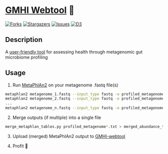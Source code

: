 # [GMHI Webtool](https://danielchang2002.github.io/GMHI) 💩

[![Forks][forks-shield]][forks-url]
[![Stargazers][stars-shield]][stars-url]
[![Issues][issues-shield]][issues-url]
[![D3][d3]][d3-url]

## Description

A [user-friendly tool](https://danielchang2002.github.io/GMHI) for assessing health through metagenomic gut microbiome profiling


## Usage

1. Run [MetaPhlAn2](https://github.com/biobakery/MetaPhlAn2) on your metagenome .fastq file(s)

```bash
metaphlan2 metagenome_1.fastq --input_type fastq -o profiled_metagenome_1.txt
metaphlan2 metagenome_2.fastq --input_type fastq -o profiled_metagenome_2.txt
...
metaphlan2 metagenome_n.fastq --input_type fastq -o profiled_metagenome_n.txt
```

2. Merge outputs (if multiple) into a single file

```bash
merge_metaphlan_tables.py profiled_metagenome*.txt > merged_abundance_table.txt
```

3. Upload (merged) MetaPhlAn2 output to [GMHI-webtool](https://danielchang2002.github.io/GMHI/)

4. Profit 🤑

<!-- MARKDOWN LINKS & IMAGES -->
[forks-shield]: https://img.shields.io/github/forks/danielchang2002/GMHI.svg?style=for-the-badge
[forks-url]: https://github.com/danielchang2002/GMHI/network/members
[stars-shield]: https://img.shields.io/github/stars/danielchang2002/GMHI.svg?style=for-the-badge
[stars-url]: https://github.com/danielchang2002/GMHI/stargazers
[issues-shield]: https://img.shields.io/github/issues/danielchang2002/GMHI.svg?style=for-the-badge
[issues-url]: https://github.com/danielchang2002/GMHI/issues
[license-shield]: https://img.shields.io/github/license/danielchang2002/GMHI.svg?style=for-the-badge
[license-url]: https://github.com/danielchang2002/GMHI/blob/main/LICENSE
[d3]: https://img.shields.io/badge/d3.js-F9A03C?style=for-the-badge&logo=d3.js&logoColor=white
[d3-url]: https://d3js.org/
[upload-box]: images/upload.png
